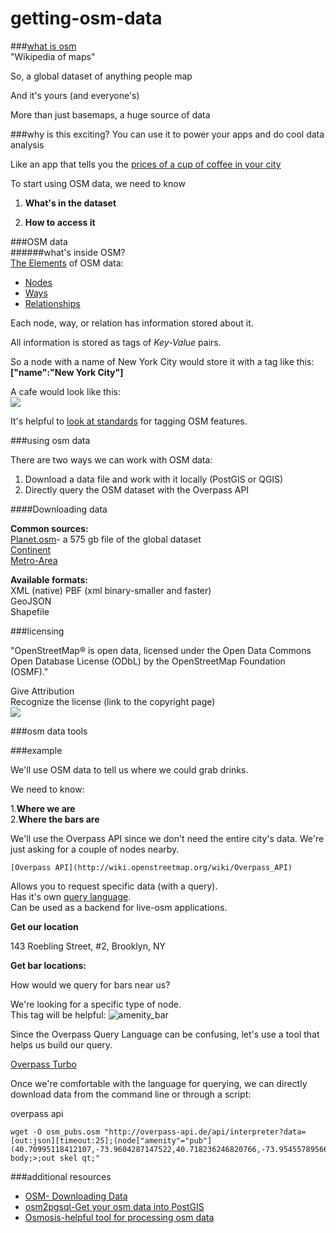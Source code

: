 # getting-osm-data

###[what is osm](http://maptime.io/osm-101/#0)  
"Wikipedia of maps"

So, a global dataset of anything people map  

And it's yours (and everyone's)  

More than just basemaps, a huge source of data  


###why is this exciting?
You can use it to power your apps and do cool data analysis  

Like an app that tells you the [prices of a cup of coffee in your city](http://www.macwright.org/coffeedex/index.html#/)  
  
  
  
  
To start using OSM data, we need to know  

1. **What's in the dataset**  

2. **How to access it**  

###OSM data  
######what's inside OSM?  
[The Elements](http://wiki.openstreetmap.org/wiki/Elements) of OSM data:  


* [Nodes](http://wiki.openstreetmap.org/wiki/Elements#Node)  
* [Ways](http://wiki.openstreetmap.org/wiki/Way)  
* [Relationships](http://wiki.openstreetmap.org/wiki/Relation)



Each node, way, or relation has information stored about it.  

All information is stored as tags of *Key-Value* pairs.
  
So a node with a name of New York City would store it with a tag like this:  
**["name":"New York City"]**


A cafe would look like this:  
![](https://cloud.githubusercontent.com/assets/5316367/8734838/a125cc48-2bda-11e5-863f-24abd0e89701.png)
  

It's helpful to [look at standards](http://wiki.openstreetmap.org/wiki/Tags) for tagging OSM features.  


###using osm data  

There are two ways we can work with OSM data:  
  
  1.  Download a data file and work with it locally (PostGIS or QGIS)  
  2.  Directly query the OSM dataset with the Overpass API  
  
####Downloading data  
  
**Common sources:**  
[Planet.osm](http://wiki.openstreetmap.org/wiki/Planet.osm)- a 575 gb file of the global dataset  
[Continent](http://download.geofabrik.de)  
[Metro-Area](https://mapzen.com/data/metro-extracts)  
  
**Available formats:**  
XML (native) 
PBF (xml binary-smaller and faster)  
GeoJSON  
Shapefile  


###licensing  

"OpenStreetMap® is open data, licensed under the Open Data Commons Open Database License (ODbL) by the OpenStreetMap Foundation (OSMF)."

Give Attribution  
Recognize the license (link to the copyright page)  
![](https://cloud.githubusercontent.com/assets/5316367/8735579/021fc2b0-2be0-11e5-814f-f996b599e407.png)

###osm data tools  


###example

We'll use OSM data to tell us where we could grab drinks.    

We need to know:   

1.**Where we are**  
2.**Where the bars are**  
  
  We'll use the Overpass API since we don't need the entire city's data.  We're just asking for a couple of nodes nearby.  
    
    [Overpass API](http://wiki.openstreetmap.org/wiki/Overpass_API)
<!--- "The Overpass API (or OSM3S) is a read-only API that serves up custom selected parts of the OSM map data. It acts as a database over the web: the client sends a query to the API and gets back the data set that corresponds to the query." -->
Allows you to request specific data (with a query).  
Has it's own [query language](http://wiki.openstreetmap.org/wiki/Overpass_API/Language_Guide).    
Can be used as a backend for live-osm applications.  

**Get our location**  

  143 Roebling Street, #2, Brooklyn, NY  
  

**Get bar locations:**  

How would we query for bars near us?  

We're looking for a specific type of node.  
This tag will be helpful: 
![amenity_bar](https://cloud.githubusercontent.com/assets/5316367/8736503/0bf95a7e-2be7-11e5-858c-4545e0b6d46d.png)  
  
Since the Overpass Query Language can be confusing, let's use a tool that helps us build our query.  
  
[Overpass Turbo](http://overpass-turbo.eu/)
  
Once we're comfortable with the language for querying, we can directly download data from the command line or through a script:  


overpass api  
<pre><code>wget -O osm_pubs.osm "http://overpass-api.de/api/interpreter?data=[out:json][timeout:25];(node["amenity"="pub"](40.70995118412107,-73.9604287147522,40.718236246820766,-73.9545578956604););out body;>;out skel qt;"
</code></pre>





###additional resources
* [OSM- Downloading Data](http://wiki.openstreetmap.org/wiki/Downloading_data)
* [osm2pgsql-Get your osm data into PostGIS](http://wiki.openstreetmap.org/wiki/Osm2pgsql)  
* [Osmosis-helpful tool for processing osm data](http://wiki.openstreetmap.org/wiki/Osmosis)


